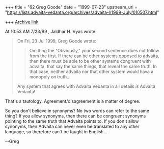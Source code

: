 +++
title = "62 Greg Goode"
date = "1999-07-23"
upstream_url = "https://lists.advaita-vedanta.org/archives/advaita-l/1999-July/010507.html"

+++
[Archive link](https://lists.advaita-vedanta.org/archives/advaita-l/1999-July/010507.html)

At 10:53 AM 7/23/99 , Jaldhar H. Vyas wrote:
>On Fri, 23 Jul 1999, Greg Goode wrote:
>
> > Omitting the "Obviously," your second sentence does not follow from the
> > first.  If there can be other systems opposed to advaita, then there must
> > be able to be other systems congruent with advaita, that say the same
> > things, that reveal the same truth.  In that case, neither advaita nor that
> > other system would hava a monopoly on truth...
> >
>
>Any system that agrees with Advaita Vedanta in all details _is_ Advaita
>Vedanta!

That's a tautology.  Agreement/disagreement is a matter of degree.

So you don't believe in synonyms?  No two words can refer to the same
thing?  If you allow synonyms, then there can be congruent synonyms
pointing to the same truth that Advaita points to.  If you don't allow
synonyms, then Advaita can never even be translated to any other language,
so therefore can't be taught in English...

--Greg

